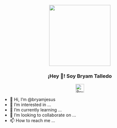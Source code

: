 <p align="center" width="300">
   <img align="center" width="200" src="" />
   <h3 align="center">¡Hey 👋! Soy Bryam Talledo</h3>
</p>

<p align="center">
   <a href="https://www.linkedin.com/in/bryam-jesus-talledo-garcia-b5ab1b1b7/" target="_blank">
    <img align="center" src="https://cdn.jsdelivr.net/npm/simple-icons@3.0.1/icons/linkedin.svg" alt="Bryam Jesus Talledo Garcia" height="28px" width="28px" />
  </a>
</p>



- 👋 Hi, I’m @bryamjesus
- 👀 I’m interested in ...
- 🌱 I’m currently learning ...
- 💞️ I’m looking to collaborate on ...
- 📫 How to reach me ...

<!---
bryamjesus/bryamjesus is a ✨ special ✨ repository because its `README.md` (this file) appears on your GitHub profile.
You can click the Preview link to take a look at your changes.
--->
